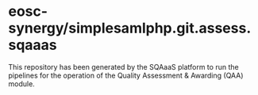 # eosc-synergy/simplesamlphp.git.assess.sqaaas
This repository has been generated by the SQAaaS platform to run the pipelines
for the operation of the
Quality Assessment & Awarding (QAA)
module.